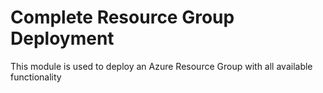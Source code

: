 # Complete Resource Group Deployment

This module is used to deploy an Azure Resource Group with all available functionality
